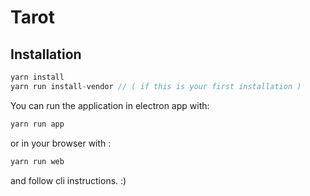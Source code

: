 # Tarot

## Installation

```js
yarn install
yarn run install-vendor // ( if this is your first installation )
```

You can run the application in electron app with:
```js
yarn run app
```

or in your browser with :
```js
yarn run web
```

and follow cli instructions. :)